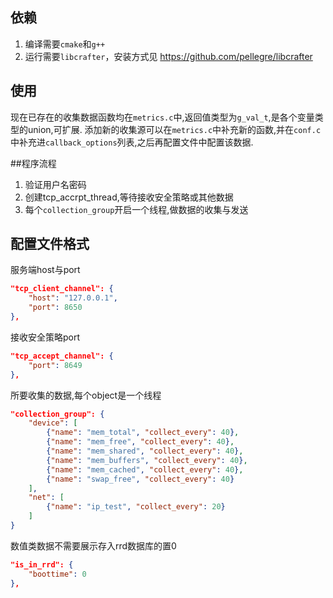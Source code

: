 ## 依赖
1. 编译需要`cmake`和`g++`
1. 运行需要`libcrafter`，安装方式见  https://github.com/pellegre/libcrafter

## 使用
现在已存在的收集数据函数均在`metrics.c`中,返回值类型为`g_val_t`,是各个变量类型的union,可扩展.
添加新的收集源可以在`metrics.c`中补充新的函数,并在`conf.c`中补充进`callback_options`列表,之后再配置文件中配置该数据.

##程序流程

1. 验证用户名密码
2. 创建tcp_accrpt_thread,等待接收安全策略或其他数据
3. 每个`collection_group`开启一个线程,做数据的收集与发送

## 配置文件格式

服务端host与port
```json
"tcp_client_channel": {
    "host": "127.0.0.1",
    "port": 8650
},
```

接收安全策略port
```json
"tcp_accept_channel": {
    "port": 8649
},
```

所要收集的数据,每个object是一个线程
```json
"collection_group": {
    "device": [
        {"name": "mem_total", "collect_every": 40},
        {"name": "mem_free", "collect_every": 40},
        {"name": "mem_shared", "collect_every": 40},
        {"name": "mem_buffers", "collect_every": 40},
        {"name": "mem_cached", "collect_every": 40},
        {"name": "swap_free", "collect_every": 40}
    ],
    "net": [
        {"name": "ip_test", "collect_every": 20}
    ]
}
```

数值类数据不需要展示存入rrd数据库的置0
```json
"is_in_rrd": {
    "boottime": 0
},
```